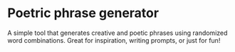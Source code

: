 # Poetric phrase generator
A simple tool that generates creative and poetic phrases using randomized word combinations. Great for inspiration, writing prompts, or just for fun!
